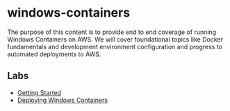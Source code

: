 # windows-containers
The purpose of this content is to provide end to end coverage of running Windows Containers on AWS.  We will cover foundational topics like Docker fundamentals and development environment configuration and progress to automated deployments to AWS. 

## Labs
* [Getting Started](content/0-getting-started/../../content/0-getting-started/index.en.md)
* [Deploying Windows Containers](content/0-getting-started/index.en.md)
